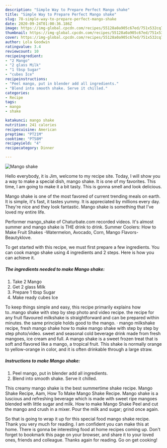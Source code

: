 ```yaml
---
description: "Simple Way to Prepare Perfect Mango shake"
title: "Simple Way to Prepare Perfect Mango shake"
slug: 78-simple-way-to-prepare-perfect-mango-shake
date: 2020-09-24T01:00:36.186Z
image: https://img-global.cpcdn.com/recipes/55128a0a905c67ed/751x532cq70/mango-shake-recipe-main-photo.jpg
thumbnail: https://img-global.cpcdn.com/recipes/55128a0a905c67ed/751x532cq70/mango-shake-recipe-main-photo.jpg
cover: https://img-global.cpcdn.com/recipes/55128a0a905c67ed/751x532cq70/mango-shake-recipe-main-photo.jpg
author: Lola Goodwin
ratingvalue: 3.4
reviewcount: 10
recipeingredient:
- "2 Mango"
- "2 glass Milk"
- "1 tbsp Sugar"
- "cubes Ice"
recipeinstructions:
- "Peel mango, put in blender add all ingredients."
- "Blend into smooth shake. Serve it chilled."
categories:
- Recipe
tags:
- mango
- shake

katakunci: mango shake 
nutrition: 241 calories
recipecuisine: American
preptime: "PT21M"
cooktime: "PT58M"
recipeyield: "4"
recipecategory: Dinner

---
```



![Mango shake](https://img-global.cpcdn.com/recipes/55128a0a905c67ed/751x532cq70/mango-shake-recipe-main-photo.jpg)

Hello everybody, it is Jim, welcome to my recipe site. Today, I will show you a way to make a special dish, mango shake. It is one of my favorites. This time, I am going to make it a bit tasty. This is gonna smell and look delicious.

Mango shake is one of the most favored of current trending meals on earth. It is simple, it's fast, it tastes yummy. It is appreciated by millions every day. They're nice and they look fantastic. Mango shake is something that I've loved my entire life.

Performer mango_shake of Chaturbate.com recorded videos. It&#39;s almost summer and mango shake is THE drink to drink. Summer Coolers: How to Make Fruit Shakes -Watermelon, Avocado, Corn, Mango Flavors-Beautyklove.


To get started with this recipe, we must first prepare a few ingredients. You can cook mango shake using 4 ingredients and 2 steps. Here is how you can achieve it.

<!--inarticleads1-->

##### The ingredients needed to make Mango shake:

1. Take 2 Mango
1. Get 2 glass Milk
1. Prepare 1 tbsp Sugar
1. Make ready cubes Ice


To keep things simple and easy, this recipe primarily explains how to..mango shake with step by step photo and video recipe. the recipe for any fruit flavoured milkshake is straightforward and can be prepared within minutes. the same principle holds good to the mango. · mango milkshake recipe, fresh mango shake how to make mango shake with step by step by step photo/video. sweet and seasonal cold beverage drink made from fresh mangoes, ice cream and full. A mango shake is a sweet frozen treat that is soft and flavored like a mango, a tropical fruit. This shake is normally orange to yellow-orange in color, and it is often drinkable through a large straw. 

<!--inarticleads2-->

##### Instructions to make Mango shake:

1. Peel mango, put in blender add all ingredients.
1. Blend into smooth shake. Serve it chilled.


This creamy mango shake is the best summertime shake recipe. Mango Shake Recipe, Aam, How To Make Mango Shake Recipe. Mango shake is a luscious and refreshing beverage which is made with sweet ripe mangoes blended with little sugar and milk. How to make Mango Shake Peel and cut the mango and crush in a mixer. Pour the milk and sugar; grind once again. 

So that is going to wrap it up for this special food mango shake recipe. Thank you very much for reading. I am confident you can make this at home. There is gonna be interesting food at home recipes coming up. Don't forget to bookmark this page on your browser, and share it to your loved ones, friends and colleague. Thanks again for reading. Go on get cooking!
